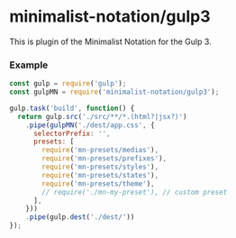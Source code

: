 # minimalist-notation/gulp3

This is plugin of the Minimalist Notation for the Gulp 3.


### Example

```js
const gulp = require('gulp');
const gulpMN = require('minimalist-notation/gulp3');

gulp.task('build', function() {
  return gulp.src('./src/**/*.(html?|jsx?)')
    .pipe(gulpMN('./dest/app.css', {
      selectorPrefix: '',
      presets: [
        require('mn-presets/medias'),
        require('mn-presets/prefixes'),
        require('mn-presets/styles'),
        require('mn-presets/states'),
        require('mn-presets/theme'),
        // require('./mn-my-preset'), // custom preset
      ],
    }))
    .pipe(gulp.dest('./dest/'))
});
```
